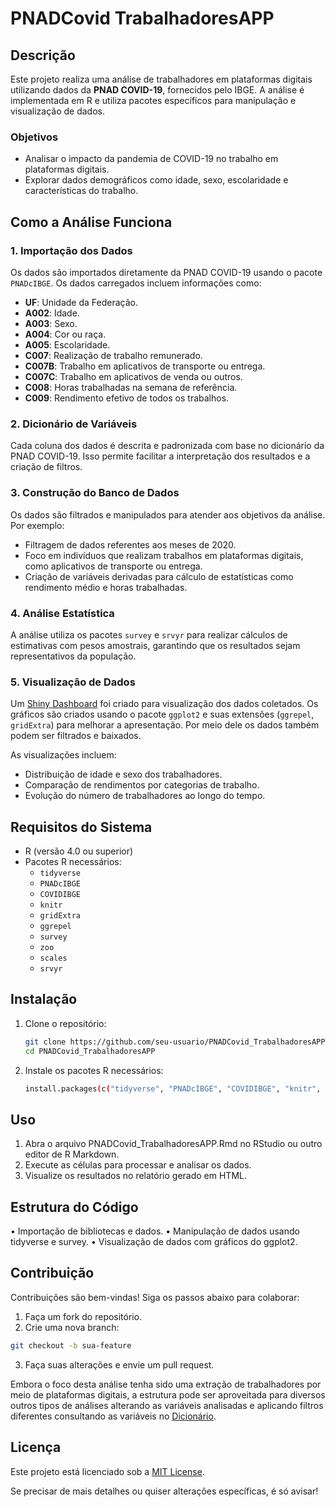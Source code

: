# PNADCovid TrabalhadoresAPP

## Descrição

Este projeto realiza uma análise de trabalhadores em plataformas digitais utilizando dados da **PNAD COVID-19**, fornecidos pelo IBGE. A análise é implementada em R e utiliza pacotes específicos para manipulação e visualização de dados.

### Objetivos

- Analisar o impacto da pandemia de COVID-19 no trabalho em plataformas digitais.
- Explorar dados demográficos como idade, sexo, escolaridade e características do trabalho.

## Como a Análise Funciona

### 1. **Importação dos Dados**

Os dados são importados diretamente da PNAD COVID-19 usando o pacote `PNADcIBGE`. Os dados carregados incluem informações como:

- **UF**: Unidade da Federação.
- **A002**: Idade.
- **A003**: Sexo.
- **A004**: Cor ou raça.
- **A005**: Escolaridade.
- **C007**: Realização de trabalho remunerado.
- **C007B**: Trabalho em aplicativos de transporte ou entrega.
- **C007C**: Trabalho em aplicativos de venda ou outros.
- **C008**: Horas trabalhadas na semana de referência.
- **C009**: Rendimento efetivo de todos os trabalhos.

### 2. **Dicionário de Variáveis**

Cada coluna dos dados é descrita e padronizada com base no dicionário da PNAD COVID-19. Isso permite facilitar a interpretação dos resultados e a criação de filtros.

### 3. **Construção do Banco de Dados**

Os dados são filtrados e manipulados para atender aos objetivos da análise. Por exemplo:

- Filtragem de dados referentes aos meses de 2020.
- Foco em indivíduos que realizam trabalhos em plataformas digitais, como aplicativos de transporte ou entrega.
- Criação de variáveis derivadas para cálculo de estatísticas como rendimento médio e horas trabalhadas.

### 4. **Análise Estatística**

A análise utiliza os pacotes `survey` e `srvyr` para realizar cálculos de estimativas com pesos amostrais, garantindo que os resultados sejam representativos da população.

### 5. **Visualização de Dados**

Um [Shiny Dashboard](https://gabrielmelo.shinyapps.io/PNADCovid-workplatform/) foi criado para visualização dos dados coletados. Os gráficos são criados usando o pacote `ggplot2` e suas extensões (`ggrepel`, `gridExtra`) para melhorar a apresentação. Por meio dele os dados também podem ser filtrados e baixados.

As visualizações incluem:

- Distribuição de idade e sexo dos trabalhadores.
- Comparação de rendimentos por categorias de trabalho.
- Evolução do número de trabalhadores ao longo do tempo.

## Requisitos do Sistema

- R (versão 4.0 ou superior)
- Pacotes R necessários:
  - `tidyverse`
  - `PNADcIBGE`
  - `COVIDIBGE`
  - `knitr`
  - `gridExtra`
  - `ggrepel`
  - `survey`
  - `zoo`
  - `scales`
  - `srvyr`

## Instalação

1. Clone o repositório:

   ```bash
   git clone https://github.com/seu-usuario/PNADCovid_TrabalhadoresAPP.git
   cd PNADCovid_TrabalhadoresAPP
   ```

2.	Instale os pacotes R necessários:
   
    ```bash
  	install.packages(c("tidyverse", "PNADcIBGE", "COVIDIBGE", "knitr", "gridExtra", "ggrepel", "survey", "zoo", "scales", "srvyr"))
    ```

## Uso

1.	Abra o arquivo PNADCovid_TrabalhadoresAPP.Rmd no RStudio ou outro editor de R Markdown.
2.	Execute as células para processar e analisar os dados.
3.	Visualize os resultados no relatório gerado em HTML.

## Estrutura do Código

•	Importação de bibliotecas e dados.
•	Manipulação de dados usando tidyverse e survey.
•	Visualização de dados com gráficos do ggplot2.

## Contribuição

Contribuições são bem-vindas! Siga os passos abaixo para colaborar:
1.	Faça um fork do repositório.
2.	Crie uma nova branch:
   ```bash
   git checkout -b sua-feature
   ```
3.	Faça suas alterações e envie um pull request.

Embora o foco desta análise tenha sido uma extração de trabalhadores por meio de plataformas digitais, a estrutura pode ser aproveitada para diversos outros tipos de análises alterando as variáveis analisadas e aplicando filtros diferentes consultando as variáveis no [Dicionário](https://github.com/melogabriel/PNADCovid_workplatform/blob/main/Dicionario_PNAD_COVID_112020_20210726.xls).

## Licença

Este projeto está licenciado sob a [MIT License](https://github.com/melogabriel/PNADCovid_workplatform/blob/main/LICENSE).

Se precisar de mais detalhes ou quiser alterações específicas, é só avisar!
